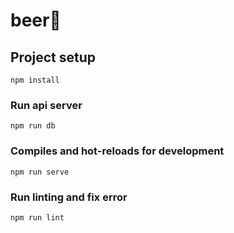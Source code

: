 # beer🍺

## Project setup
```
npm install
```
### Run api server
```
npm run db
```
### Compiles and hot-reloads for development
```
npm run serve
```
### Run linting and fix error
```
npm run lint
```
